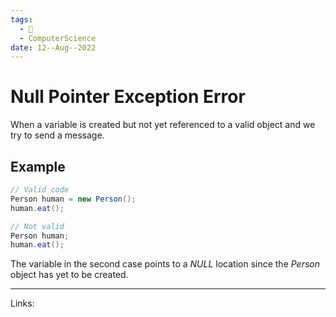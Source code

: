 ```yaml
---
tags:
  - 🌱
  - ComputerScience 
date: 12--Aug--2022
---
```


# Null Pointer Exception Error

When a variable is created but not yet referenced to a valid object and we try to send a message.

## Example

```java
// Valid code
Person human = new Person();
human.eat();

// Not valid
Person human;
human.eat();
```

The variable in the second case points to a *NULL* location since the *Person* object has yet to be created.

---
Links: 